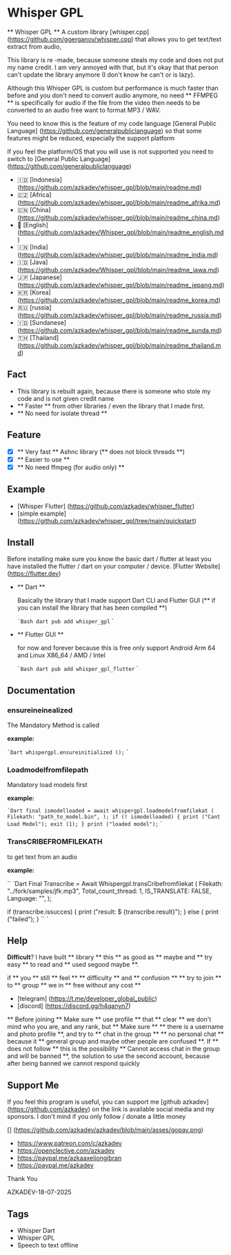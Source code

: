 # Whisper GPL 

** Whisper GPL ** A custom library [whisper.cpp] (https://github.com/ggerganov/whisper.cpp) that allows you to get text/text extract from audio,

This library is re -made, because someone steals my code and does not put my name credit. I am very annoyed with that, but it's okay that that person can't update the library anymore (I don't know he can't or is lazy).

Although this Whisper GPL is custom but performance is much faster than before and you don't need to convert audio anymore, no need ** FFMPEG ** is specifically for audio if the file from the video then needs to be converted to an audio free want to format MP3 / WAV.

You need to know this is the feature of my code language [General Public Language] (https://github.com/generalpubliclanguage) so that some features might be reduced, especially the support platform

If you feel the platform/OS that you will use is not supported you need to switch to [General Public Language] (https://github.com/generalpubliclanguage)

- 🇮🇩 [Indonesia] (https://github.com/azkadev/whisper_gpl/blob/main/readme.md)
- 🇨🇿 [Africa] (https://github.com/azkadev/whisper_gpl/blob/main/readme_afrika.md)
- 🇨🇳 [China] (https://github.com/azkadev/whisper_gpl/blob/main/readme_china.md)
- 🏴󠁧󠁢󠁥󠁮󠁧󠁿 [English] (https://github.com/azkadev/Whisper_gpl/blob/main/readme_english.md)
- 🇮🇳 [India] (https://github.com/azkadev/whisper_gpl/blob/main/readme_india.md)
- 🇮🇩 [Java] (https://github.com/azkadev/Whisper_gpl/blob/main/readme_jawa.md)
- 🇯🇵 [Japanese] (https://github.com/azkadev/whisper_gpl/blob/main/readme_jepang.md)
- 🇰🇷 [Korea] (https://github.com/azkadev/whisper_gpl/blob/main/readme_korea.md)
- 🇷🇺 [russia] (https://github.com/azkadev/whisper_gpl/blob/main/readme_russia.md)
- 🇮🇩 [Sundanese] (https://github.com/azkadev/whisper_gpl/blob/main/readme_sunda.md)
- 🇹🇭 [Thailand] (https://github.com/azkadev/whisper_gpl/blob/main/readme_thailand.md)

## Fact

- This library is rebuilt again, because there is someone who stole my code and is not given credit name
- ** Faster ** from other libraries / even the library that I made first.
- ** No need for isolate thread **

## Feature

- [x] ** Very fast ** Ashnc library (** does not block threads **)
- [x] ** Easier to use **
- [x] ** No need ffmpeg (for audio only) **

## Example

- [Whisper Flutter] (https://github.com/azkadev/whisper_flutter)
- [simple example] (https://github.com/azkadev/whisper_gpl/tree/main/quickstart)

## Install

Before installing make sure you know the basic dart / flutter at least you have installed the flutter / dart on your computer / device. [Flutter Website] (https://flutter.dev)

- ** Dart **
  
  Basically the library that I made support Dart CLI and Flutter GUI (** if you can install the library that has been compiled **)

  `` `Bash
  dart pub add whisper_gpl
  `` `

- ** Flutter GUI **
  
  for now and forever because this is free only support Android Arm 64 and Linux X86_64 / AMD / Intel

  `` `Bash
  dart pub add whisper_gpl_flutter
  `` `

## Documentation

### ensureineinealized

The Mandatory Method is called

**example:**

`` `Dart
  whispergpl.ensureinitialized ();
`` `


### Loadmodelfromfilepath

Mandatory load models first

**example:**

`` `Dart
  final ismodelloaded = await whispergpl.loadmodelfromfilekat (
    Filekath: "path_to_model.bin",
  );
  if (! ismodelloaded) {
    print ("Cant Load Model");
    exit (1);
  }
  print ("loaded model");
`` `

### TransCRIBEFROMFILEKATH

to get text from an audio

**example:**

`` `Dart
  Final Transcribe = Await Whispergpl.transCribefromfilekat (
    Filekath: "../fork/samples/jfk.mp3",
    Total_count_thread: 1,
    IS_TRANSLATE: FALSE,
    Language: "",
  );
  
  if (transcribe.issucces) {
    print ("result: $ {transcribe.result}");
  } else {
    print ("failed");
  }
`` `


## Help

**Difficult**? I have built ** library ** this ** as good as ** maybe and ** try easy ** to read and ** used segood maybe **. 

if ** you ** still ** feel ** ** difficulty ** and ** confusion ** ** try to join ** to ** group ** we in ** free without any cost **

- [telegram] (https://t.me/developer_global_public)
- [discord] (https://discord.gg/h4qanyn7)

** Before joining ** Make sure ** use profile ** that ** clear ** we don't mind who you are, and any rank, but ** Make sure ** ** there is a username and photo profile **, and try to ** chat in the group ** ** no personal chat ** because it ** general group and maybe other people are confused **. If ** does not follow ** this is the possibility ** Cannot access chat in the group and will be banned **, the solution to use the second account, because after being banned we cannot respond quickly

## Support Me

If you feel this program is useful, you can support me [github azkadev] (https://github.com/azkadev) on the link is available social media and my sponsors. I don't mind if you only follow / donate a little money

[] (https://github.com/azkadev/azkadev/blob/main/asses/gopay.png)

- https://www.patreon.com/c/azkadev
- https://openclective.com/azkadev
- https://paypal.me/azkaaxeliongibran
- https://paypal.me/azkadev

Thank You

AZKADEV-18-07-2025

## Tags

- Whisper Dart
- Whisper GPL 
- Speech to text offline
